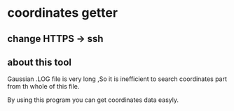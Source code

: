 
# coordinates getter

## change HTTPS -> ssh

## about this tool

Gaussian .LOG file is very long ,So it is inefficient to search coordinates part from th whole of this file.

By using this program you can get coordinates data easyly.
